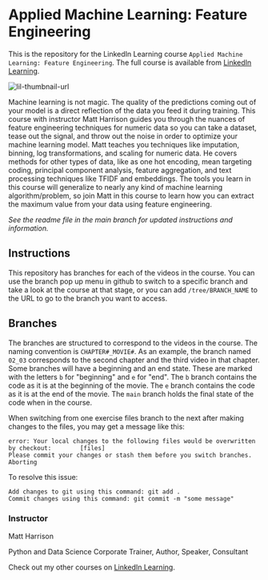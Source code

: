 # Applied Machine Learning: Feature Engineering
This is the repository for the LinkedIn Learning course `Applied Machine Learning: Feature Engineering`. The full course is available from [LinkedIn Learning][lil-course-url].

![lil-thumbnail-url]

Machine learning is not magic. The quality of the predictions coming out of your model is a direct reflection of the data you feed it during training. This course with instructor Matt Harrison guides you through the nuances of feature engineering techniques for numeric data so you can take a dataset, tease out the signal, and throw out the noise in order to optimize your machine learning model. Matt teaches you techniques like imputation, binning, log transformations, and scaling for numeric data. He covers methods for other types of data, like as one hot encoding, mean targeting coding, principal component analysis, feature aggregation, and text processing techniques like TFIDF and embeddings. The tools you learn in this course will generalize to nearly any kind of machine learning algorithm/problem, so join Matt in this course to learn how you can extract the maximum value from your data using feature engineering.

_See the readme file in the main branch for updated instructions and information._
## Instructions
This repository has branches for each of the videos in the course. You can use the branch pop up menu in github to switch to a specific branch and take a look at the course at that stage, or you can add `/tree/BRANCH_NAME` to the URL to go to the branch you want to access.

## Branches
The branches are structured to correspond to the videos in the course. The naming convention is `CHAPTER#_MOVIE#`. As an example, the branch named `02_03` corresponds to the second chapter and the third video in that chapter. 
Some branches will have a beginning and an end state. These are marked with the letters `b` for "beginning" and `e` for "end". The `b` branch contains the code as it is at the beginning of the movie. The `e` branch contains the code as it is at the end of the movie. The `main` branch holds the final state of the code when in the course.

When switching from one exercise files branch to the next after making changes to the files, you may get a message like this:

    error: Your local changes to the following files would be overwritten by checkout:        [files]
    Please commit your changes or stash them before you switch branches.
    Aborting

To resolve this issue:
	
    Add changes to git using this command: git add .
	Commit changes using this command: git commit -m "some message"

 ### Instructor

Matt Harrison

Python and Data Science Corporate Trainer, Author, Speaker, Consultant                   

Check out my other courses on [LinkedIn Learning](https://www.linkedin.com/learning/instructors/matt-harrison?u=104).



[0]: # (Replace these placeholder URLs with actual course URLs)

[lil-course-url]: https://www.linkedin.com/learning/applied-machine-learning-feature-engineering-23752649
[lil-thumbnail-url]: https://media.licdn.com/dms/image/D560DAQHy5vdQuVfgvw/learning-public-crop_675_1200/0/1712707937171?e=2147483647&v=beta&t=F_Dqs3N174G-FLIAoBvKf0LDPwx8mRQ5BKJhZ7FPv4k

